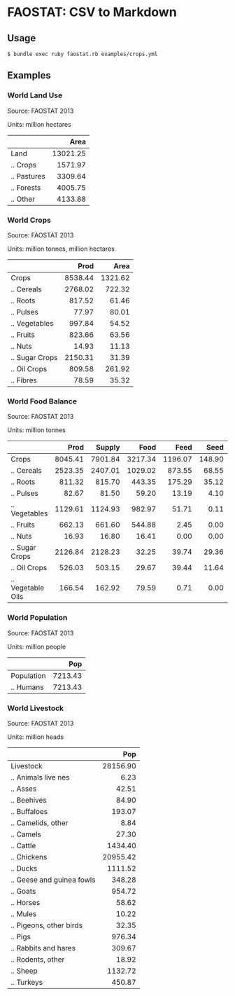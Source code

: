# FAOSTAT: CSV to Markdown

## Usage

    $ bundle exec ruby faostat.rb examples/crops.yml

## Examples

### World Land Use

Source: FAOSTAT 2013

Units: million hectares

|                                     |     Area |
| ----------------------------------- | --------:|
| Land                                | 13021.25 |
| .. Crops                            |  1571.97 |
| .. Pastures                         |  3309.64 |
| .. Forests                          |  4005.75 |
| .. Other                            |  4133.88 |

### World Crops

Source: FAOSTAT 2013

Units: million tonnes, million hectares

|                            |    Prod |    Area |
| -------------------------- | -------:| -------:|
| Crops                      | 8538.44 | 1321.62 |
| .. Cereals                 | 2768.02 |  722.32 |
| .. Roots                   |  817.52 |   61.46 |
| .. Pulses                  |   77.97 |   80.01 |
| .. Vegetables              |  997.84 |   54.52 |
| .. Fruits                  |  823.66 |   63.56 |
| .. Nuts                    |   14.93 |   11.13 |
| .. Sugar Crops             | 2150.31 |   31.39 |
| .. Oil Crops               |  809.58 |  261.92 |
| .. Fibres                  |   78.59 |   35.32 |

### World Food Balance

Source: FAOSTAT 2013

Units: million tonnes

|                            |    Prod |  Supply |    Food |    Feed |    Seed | Process |   Waste |   Other |
| ---------------------------| -------:| -------:| -------:| -------:| -------:| -------:| -------:| -------:| 
| Crops                      | 8045.41 | 7901.84 | 3217.34 | 1196.07 |  148.90 | 2165.22 |  424.88 |  757.32 |
| .. Cereals                 | 2523.35 | 2407.01 | 1029.02 |  873.55 |   68.55 |   94.58 |  107.12 |  234.80 |
| .. Roots                   |  811.32 |  815.70 |  443.35 |  175.29 |   35.12 |   15.44 |   82.45 |   64.23 |
| .. Pulses                  |   82.67 |   81.50 |   59.20 |   13.19 |    4.10 |    0.00 |    3.85 |    1.27 |
| .. Vegetables              | 1129.61 | 1124.93 |  982.97 |   51.71 |    0.11 |    0.24 |   89.72 |    0.58 |
| .. Fruits                  |  662.13 |  661.60 |  544.88 |    2.45 |    0.00 |   53.30 |   60.36 |    1.72 |
| .. Nuts                    |   16.93 |   16.80 |   16.41 |    0.00 |    0.00 |    0.00 |    0.49 |    0.07 |
| .. Sugar Crops             | 2126.84 | 2128.23 |   32.25 |   39.74 |   29.36 | 1593.75 |   69.97 |  363.17 |
| .. Oil Crops               |  526.03 |  503.15 |   29.67 |   39.44 |   11.64 |  407.55 |   10.42 |    8.82 |
| .. Vegetable Oils          |  166.54 |  162.92 |   79.59 |    0.71 |    0.00 |    0.35 |    0.49 |   82.67 |

### World Population

Source: FAOSTAT 2013

Units: million people

|                            |     Pop |
| ---------------------------| -------:|
| Population                 | 7213.43 |
| .. Humans                  | 7213.43 |

### World Livestock

Source: FAOSTAT 2013

Units: million heads

|                           |      Pop |
| ------------------------- | --------:|
| Livestock                 | 28156.90 |
| .. Animals live nes       |     6.23 |
| .. Asses                  |    42.51 |
| .. Beehives               |    84.90 |
| .. Buffaloes              |   193.07 |
| .. Camelids, other        |     8.84 |
| .. Camels                 |    27.30 |
| .. Cattle                 |  1434.40 |
| .. Chickens               | 20955.42 |
| .. Ducks                  |  1111.52 |
| .. Geese and guinea fowls |   348.28 |
| .. Goats                  |   954.72 |
| .. Horses                 |    58.62 |
| .. Mules                  |    10.22 |
| .. Pigeons, other birds   |    32.35 |
| .. Pigs                   |   976.34 |
| .. Rabbits and hares      |   309.67 |
| .. Rodents, other         |    18.92 |
| .. Sheep                  |  1132.72 |
| .. Turkeys                |   450.87 |
